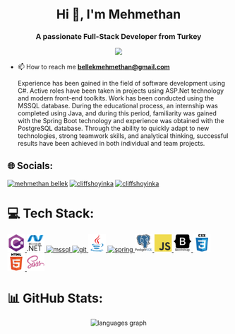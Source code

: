 <h1 align="center">Hi 👋, I'm Mehmethan</h1>
<h3 align="center">A passionate Full-Stack Developer from Turkey</h3>

<div align="center">
  <img height="300" src="https://media3.giphy.com/media/wf4HoLAYT39FrbD7Gh/giphy.gif?cid=6c09b952q3ifcyoj1qev5bg63qn4e7hq2pjwpb0w8j5f78kd&ep=v1_internal_gif_by_id&rid=giphy.gif&ct=g"  />
</div>

- 📫 How to reach me **bellekmehmethan@gmail.com**

  Experience has been gained in the field of software development using C#. Active roles have been taken in projects using ASP.Net technology and modern front-end toolkits. Work has been conducted using the MSSQL database. During the educational process, an internship was completed using Java, and during this period, familiarity was gained with the Spring Boot technology and experience was obtained with the PostgreSQL database. Through the ability to quickly adapt to new technologies, strong teamwork skills, and analytical thinking, successful results have been achieved in both individual and team projects.
## 🌐 Socials:
<p align="left">
<a href="https://linkedin.com/in/cliff-shoyinka" target="blank"><img align="center" src="https://raw.githubusercontent.com/rahuldkjain/github-profile-readme-generator/master/src/images/icons/Social/linked-in-alt.svg" alt="mehmethan bellek" height="30" width="40" /></a>
<a href="https://instagram.com/cliffshoyinka" target="blank"><img align="center" src="https://raw.githubusercontent.com/rahuldkjain/github-profile-readme-generator/master/src/images/icons/Social/instagram.svg" alt="cliffshoyinka" height="30" width="40" /></a>
<a href="https://www.behance.net/cliffshoyinka" target="blank"><img align="center" src="https://raw.githubusercontent.com/rahuldkjain/github-profile-readme-generator/master/src/images/icons/Social/behance.svg" alt="cliffshoyinka" height="30" width="40" /></a>
</p>

# 💻 Tech Stack:
<p align="left"> 
  <a href="https://www.w3schools.com/cs/" target="_blank" rel="noreferrer"> <img src="https://raw.githubusercontent.com/devicons/devicon/master/icons/csharp/csharp-original.svg" alt="csharp" width="40" height="40"/> </a>
  <a href="https://dotnet.microsoft.com/" target="_blank" rel="noreferrer"> <img src="https://raw.githubusercontent.com/devicons/devicon/master/icons/dot-net/dot-net-original-wordmark.svg" alt="dotnet" width="40" height="40"/> </a> 
  <a href="https://www.microsoft.com/en-us/sql-server" target="_blank" rel="noreferrer"> <img src="https://www.svgrepo.com/show/303229/microsoft-sql-server-logo.svg" alt="mssql" width="40" height="40"/> </a> 
  <a href="https://git-scm.com/" target="_blank" rel="noreferrer"> <img src="https://www.vectorlogo.zone/logos/git-scm/git-scm-icon.svg" alt="git" width="40" height="40"/> </a> 
  <a href="https://www.java.com" target="_blank" rel="noreferrer"> <img src="https://raw.githubusercontent.com/devicons/devicon/master/icons/java/java-original.svg" alt="java" width="40" height="40"/> </a> 
  <a href="https://spring.io/" target="_blank" rel="noreferrer"> <img src="https://www.vectorlogo.zone/logos/springio/springio-icon.svg" alt="spring" width="40" height="40"/> </a>
  <a href="https://www.postgresql.org" target="_blank" rel="noreferrer"> <img src="https://raw.githubusercontent.com/devicons/devicon/master/icons/postgresql/postgresql-original-wordmark.svg" alt="postgresql" width="40" height="40"/> </a> 
  <a href="https://developer.mozilla.org/en-US/docs/Web/JavaScript" target="_blank" rel="noreferrer"> <img src="https://raw.githubusercontent.com/devicons/devicon/master/icons/javascript/javascript-original.svg" alt="javascript" width="40" height="40"/> </a> 
  <a href="https://getbootstrap.com" target="_blank" rel="noreferrer"> <img src="https://raw.githubusercontent.com/devicons/devicon/master/icons/bootstrap/bootstrap-plain-wordmark.svg" alt="bootstrap" width="40" height="40"/> </a>
  <a href="https://www.w3schools.com/css/" target="_blank" rel="noreferrer"> <img src="https://raw.githubusercontent.com/devicons/devicon/master/icons/css3/css3-original-wordmark.svg" alt="css3" width="40" height="40"/> </a> 
  <a href="https://www.w3.org/html/" target="_blank" rel="noreferrer"> <img src="https://raw.githubusercontent.com/devicons/devicon/master/icons/html5/html5-original-wordmark.svg" alt="html5" width="40" height="40"/> </a> 
  <a href="https://sass-lang.com" target="_blank" rel="noreferrer"> <img src="https://raw.githubusercontent.com/devicons/devicon/master/icons/sass/sass-original.svg" alt="sass" width="40" height="40"/> </a> 
   </p>

   

###


# 📊 GitHub Stats:
<div align="center">
  <img src="https://github-readme-stats.vercel.app/api/top-langs?username=CliffShoyinka&locale=en&hide_title=false&layout=compact&card_width=320&langs_count=5&theme=dracula&hide_border=false&order=2" height="300" alt="languages graph"  />
</div>










